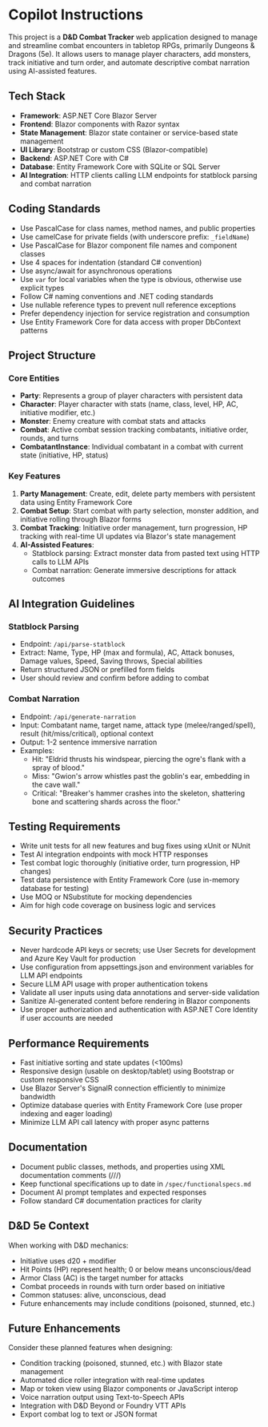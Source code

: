 # Copilot Instructions

This project is a **D&D Combat Tracker** web application designed to manage and streamline combat encounters in tabletop RPGs, primarily Dungeons & Dragons (5e). It allows users to manage player characters, add monsters, track initiative and turn order, and automate descriptive combat narration using AI-assisted features.

## Tech Stack

- **Framework**: ASP.NET Core Blazor Server
- **Frontend**: Blazor components with Razor syntax
- **State Management**: Blazor state container or service-based state management
- **UI Library**: Bootstrap or custom CSS (Blazor-compatible)
- **Backend**: ASP.NET Core with C#
- **Database**: Entity Framework Core with SQLite or SQL Server
- **AI Integration**: HTTP clients calling LLM endpoints for statblock parsing and combat narration

## Coding Standards

- Use PascalCase for class names, method names, and public properties
- Use camelCase for private fields (with underscore prefix: `_fieldName`)
- Use PascalCase for Blazor component file names and component classes
- Use 4 spaces for indentation (standard C# convention)
- Use async/await for asynchronous operations
- Use `var` for local variables when the type is obvious, otherwise use explicit types
- Follow C# naming conventions and .NET coding standards
- Use nullable reference types to prevent null reference exceptions
- Prefer dependency injection for service registration and consumption
- Use Entity Framework Core for data access with proper DbContext patterns

## Project Structure

### Core Entities

- **Party**: Represents a group of player characters with persistent data
- **Character**: Player character with stats (name, class, level, HP, AC, initiative modifier, etc.)
- **Monster**: Enemy creature with combat stats and attacks
- **Combat**: Active combat session tracking combatants, initiative order, rounds, and turns
- **CombatantInstance**: Individual combatant in a combat with current state (initiative, HP, status)

### Key Features

1. **Party Management**: Create, edit, delete party members with persistent data using Entity Framework Core
2. **Combat Setup**: Start combat with party selection, monster addition, and initiative rolling through Blazor forms
3. **Combat Tracking**: Initiative order management, turn progression, HP tracking with real-time UI updates via Blazor's state management
4. **AI-Assisted Features**:
   - Statblock parsing: Extract monster data from pasted text using HTTP calls to LLM APIs
   - Combat narration: Generate immersive descriptions for attack outcomes

## AI Integration Guidelines

### Statblock Parsing

- Endpoint: `/api/parse-statblock`
- Extract: Name, Type, HP (max and formula), AC, Attack bonuses, Damage values, Speed, Saving throws, Special abilities
- Return structured JSON or prefilled form fields
- User should review and confirm before adding to combat

### Combat Narration

- Endpoint: `/api/generate-narration`
- Input: Combatant name, target name, attack type (melee/ranged/spell), result (hit/miss/critical), optional context
- Output: 1-2 sentence immersive narration
- Examples:
  - Hit: "Eldrid thrusts his windspear, piercing the ogre's flank with a spray of blood."
  - Miss: "Gwion's arrow whistles past the goblin's ear, embedding in the cave wall."
  - Critical: "Breaker's hammer crashes into the skeleton, shattering bone and scattering shards across the floor."

## Testing Requirements

- Write unit tests for all new features and bug fixes using xUnit or NUnit
- Test AI integration endpoints with mock HTTP responses
- Test combat logic thoroughly (initiative order, turn progression, HP changes)
- Test data persistence with Entity Framework Core (use in-memory database for testing)
- Use MOQ or NSubstitute for mocking dependencies
- Aim for high code coverage on business logic and services

## Security Practices

- Never hardcode API keys or secrets; use User Secrets for development and Azure Key Vault for production
- Use configuration from appsettings.json and environment variables for LLM API endpoints
- Secure LLM API usage with proper authentication tokens
- Validate all user inputs using data annotations and server-side validation
- Sanitize AI-generated content before rendering in Blazor components
- Use proper authorization and authentication with ASP.NET Core Identity if user accounts are needed

## Performance Requirements

- Fast initiative sorting and state updates (<100ms)
- Responsive design (usable on desktop/tablet) using Bootstrap or custom responsive CSS
- Use Blazor Server's SignalR connection efficiently to minimize bandwidth
- Optimize database queries with Entity Framework Core (use proper indexing and eager loading)
- Minimize LLM API call latency with proper async patterns

## Documentation

- Document public classes, methods, and properties using XML documentation comments (///)
- Keep functional specifications up to date in `/spec/functionalspecs.md`
- Document AI prompt templates and expected responses
- Follow standard C# documentation practices for clarity

## D&D 5e Context

When working with D&D mechanics:
- Initiative uses d20 + modifier
- Hit Points (HP) represent health; 0 or below means unconscious/dead
- Armor Class (AC) is the target number for attacks
- Combat proceeds in rounds with turn order based on initiative
- Common statuses: alive, unconscious, dead
- Future enhancements may include conditions (poisoned, stunned, etc.)

## Future Enhancements

Consider these planned features when designing:
- Condition tracking (poisoned, stunned, etc.) with Blazor state management
- Automated dice roller integration with real-time updates
- Map or token view using Blazor components or JavaScript interop
- Voice narration output using Text-to-Speech APIs
- Integration with D&D Beyond or Foundry VTT APIs
- Export combat log to text or JSON format
